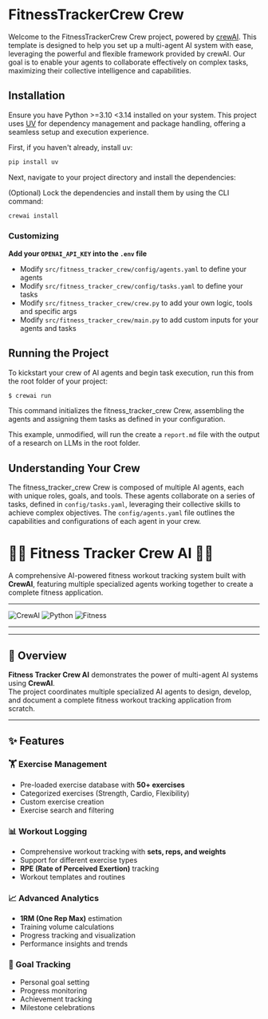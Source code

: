 # FitnessTrackerCrew Crew

Welcome to the FitnessTrackerCrew Crew project, powered by [crewAI](https://crewai.com). This template is designed to help you set up a multi-agent AI system with ease, leveraging the powerful and flexible framework provided by crewAI. Our goal is to enable your agents to collaborate effectively on complex tasks, maximizing their collective intelligence and capabilities.

## Installation

Ensure you have Python >=3.10 <3.14 installed on your system. This project uses [UV](https://docs.astral.sh/uv/) for dependency management and package handling, offering a seamless setup and execution experience.

First, if you haven't already, install uv:

```bash
pip install uv
```

Next, navigate to your project directory and install the dependencies:

(Optional) Lock the dependencies and install them by using the CLI command:
```bash
crewai install
```
### Customizing

**Add your `OPENAI_API_KEY` into the `.env` file**

- Modify `src/fitness_tracker_crew/config/agents.yaml` to define your agents
- Modify `src/fitness_tracker_crew/config/tasks.yaml` to define your tasks
- Modify `src/fitness_tracker_crew/crew.py` to add your own logic, tools and specific args
- Modify `src/fitness_tracker_crew/main.py` to add custom inputs for your agents and tasks

## Running the Project

To kickstart your crew of AI agents and begin task execution, run this from the root folder of your project:

```bash
$ crewai run
```

This command initializes the fitness_tracker_crew Crew, assembling the agents and assigning them tasks as defined in your configuration.

This example, unmodified, will run the create a `report.md` file with the output of a research on LLMs in the root folder.

## Understanding Your Crew

The fitness_tracker_crew Crew is composed of multiple AI agents, each with unique roles, goals, and tools. These agents collaborate on a series of tasks, defined in `config/tasks.yaml`, leveraging their collective skills to achieve complex objectives. The `config/agents.yaml` file outlines the capabilities and configurations of each agent in your crew.

# 🏋️‍♂️ Fitness Tracker Crew AI 🤖💪  
A comprehensive AI-powered fitness workout tracking system built with **CrewAI**, featuring multiple specialized agents working together to create a complete fitness application.

---

![CrewAI](https://img.shields.io/badge/CrewAI-Project-blue)
![Python](https://img.shields.io/badge/Python-3.8%2B-green)
![Fitness](https://img.shields.io/badge/Fitness-Tracking-orange)

---

---

## 🚀 Overview
**Fitness Tracker Crew AI** demonstrates the power of multi-agent AI systems using **CrewAI**.  
The project coordinates multiple specialized AI agents to design, develop, and document a complete fitness workout tracking application from scratch.

---

## ✨ Features

### 🏋️ Exercise Management
- Pre-loaded exercise database with **50+ exercises**  
- Categorized exercises (Strength, Cardio, Flexibility)  
- Custom exercise creation  
- Exercise search and filtering  

### 📊 Workout Logging
- Comprehensive workout tracking with **sets, reps, and weights**  
- Support for different exercise types  
- **RPE (Rate of Perceived Exertion)** tracking  
- Workout templates and routines  

### 📈 Advanced Analytics
- **1RM (One Rep Max)** estimation  
- Training volume calculations  
- Progress tracking and visualization  
- Performance insights and trends  

### 🎯 Goal Tracking
- Personal goal setting  
- Progress monitoring  
- Achievement tracking  
- Milestone celebrations  


